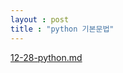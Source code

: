 ```yaml
---
layout : post
title : "python 기본문법"
---
```


[12-28-python.md](https://github.com/nakangmin/nakangmin.github.io/files/7784265/12-28-python.md)
